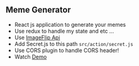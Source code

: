 ## Meme Generator

* React js application to generate your memes
* Use redux to handle my state and etc ... 
* Use [ImageFlip Api](https://imgflip.com/)
* Add Secret.js to this path ``` src/action/secret.js ```
* Use CORS plugin to handle CORS header!
* Watch [Demo](http://pooyagolchian.github.io/memegen)


